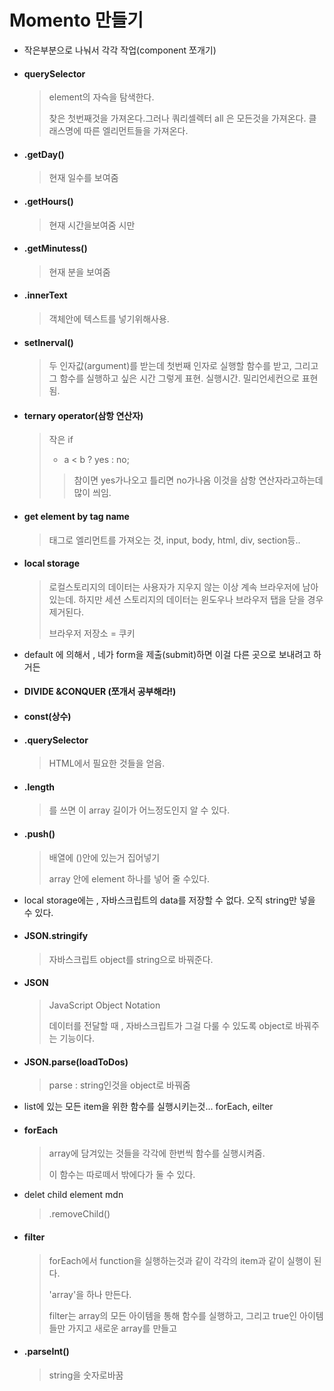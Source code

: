 # Momento 만들기

- 작은부분으로 나눠서 각각 작업(component 쪼개기)

- #### querySelector

  > element의 자슥을 탐색한다.
  >
  > 찾은 첫번째것을 가져온다.그러나 쿼리셀렉터 all 은 모든것을 가져온다. 클래스명에 따른 엘리먼트들을 가져온다.

- #### .getDay()

  > 현재 일수를 보여줌

- #### .getHours()

  > 현재 시간을보여줌 시만

- #### .getMinutess()

  > 현재 분을 보여줌

- #### .innerText

  > 객체안에 텍스트를 넣기위해사용.

- #### setInerval()

  > 두 인자값(argument)를 받는데 첫번째 인자로 실행할 함수를 받고, 그리고 그 함수를 실행하고 싶은 시간 그렇게 표현. 실행시간. 밀리언세컨으로 표현됨.

- #### ternary operator(삼항 연산자)

  > 작은 if 
  >
  > - a < b ? yes : no;
  >
  > > 참이면 yes가나오고 틀리면 no가나옴 이것을 삼항 연산자라고하는데 많이 씌임.

- #### get element by tag name

  > 태그로 엘리먼트를 가져오는 것, input, body, html, div, section등..

- #### local storage

  > 로컬스토리지의 데이터는 사용자가 지우지 않는 이상 계속 브라우저에 남아 있는데. 하지만 세션 스토리지의 데이터는 윈도우나 브라우저 탭을 닫을 경우 제거된다.
  >
  > 브라우저 저장소 = 쿠키

- default 에 의해서 , 네가 form을 제출(submit)하면 이걸 다른 곳으로 보내려고 하거든

- #### DIVIDE &CONQUER (쪼개서 공부해라!)

- #### const(상수)

- #### .querySelector

  > HTML에서 필요한 것들을 얻음.

- #### .length

  > 를 쓰면 이 array 길이가 어느정도인지 알 수 있다. 

- #### .push()

  > 배열에 ()안에 있는거 집어넣기
  >
  > array 안에 element 하나를 넣어 줄 수있다.

- local storage에는 , 자바스크립트의 data를 저장할 수 없다. 오직 string만 넣을 수 있다.

- #### JSON.stringify

  > 자바스크립트 object를 string으로 바꿔준다.

- #### JSON

  > JavaScript Object Notation
  >
  > 데이터를 전달할 때 , 자바스크립트가 그걸 다룰 수 있도록  object로 바꿔주는 기능이다.

- #### JSON.parse(loadToDos)

  > parse : string인것을 object로 바꿔줌

- list에 있는 모든 item을 위한 함수를 실행시키는것... forEach, eilter

- #### forEach

  > array에 담겨있는 것들을 각각에 한번씩 함수를 실행시켜줌.
  >
  > 이 함수는 따로떼서 밖에다가 둘 수 있다.

- delet child element mdn

  > .removeChild()

- #### filter

  > forEach에서 function을 실행하는것과 같이 각각의 item과 같이 실행이 된다.
  >
  > 'array'을 하나 만든다.
  >
  > filter는 array의 모든 아이템을 통해 함수를 실행하고, 그리고 true인 아이템들만 가지고 새로운 array를 만들고

- #### .parseInt()

  > string을 숫자로바꿈